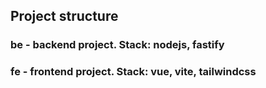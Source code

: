 ## Project structure

### be - backend project. Stack: nodejs, fastify

### fe - frontend project. Stack: vue, vite, tailwindcss
